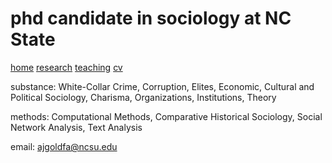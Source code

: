 # phd candidate in sociology at NC State

[home](adamjgoldfarb.github.io) [research]() [teaching]() [cv](goldfarbCV.pdf)

substance: White-Collar Crime, Corruption, Elites, Economic, Cultural and Political Sociology, Charisma, Organizations, Institutions, Theory 

methods: Computational Methods, Comparative Historical Sociology, Social Network Analysis, Text Analysis

email: ajgoldfa@ncsu.edu
